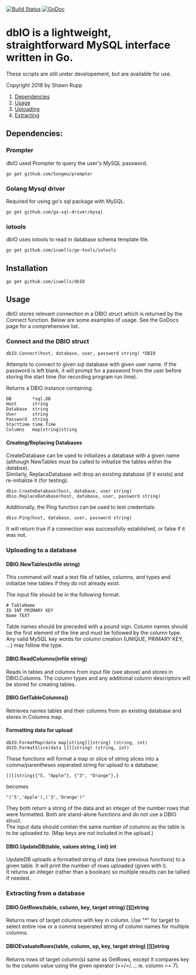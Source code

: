 [![Build Status](https://travis-ci.com/icwells/dbIO.svg?branch=master)](https://travis-ci.com/icwells/dbIO)
[![GoDoc](https://godoc.org/github.com/icwells/dbIO?status.svg)](https://godoc.org/github.com/icwells/dbIO)

# dbIO is a lightweight, straightforward MySQL interface written in Go.  
These scripts are still under developement, but are available for use.  

Copyright 2018 by Shawn Rupp

1. [Dependencies](#dependencies)  
2. [Usage](#usage)  
3. [Uploading](#uploading-to-a-database)  
4. [Extracting](#extracting-from-a-database)  

## Dependencies:  

### Prompter  
dbIO used Prompter to query the user's MySQL password.  

	go get github.com/Songmu/prompter  

### Golang Mysql driver
Required for using go's sql package with MySQL.  

	go get github.com/go-sql-driver/mysql  

### iotools
dbIO uses iotools to read in database schema template file.  

	go get github.com/icwells/go-tools/iotools  

## Installation  

	go get github.com/icwells/dbIO  

## Usage  
dbIO stores relevant connection in a DBIO struct which is returned by the Connect function. Below are some examples of usage. 
See the GoDocs page for a comprehensive list.  

### Connect and the DBIO struct  
	dbIO.Connect(host, database, user, password string) *DBIO  

Attempts to connect to given sql database with given user name. If the password is left blank, it will prompt for a password from 
the user before storing the start time (for recording program run time).  

Returns a DBIO instance containing:  
```
DB        *sql.DB  
Host	  string
Database  string  
User      string  
Password  string  
Starttime time.Time  
Columns   map[string]string  
```

#### Creating/Replacing Databases  
CreateDatabase can be used to initializes a database with a given name (although NewTables must be called to initialize the tables within the databse).  
Similarly, ReplaceDatabase will drop an existing database (if it exists) and re-initialize it (for testing).  
```
dbio.CreateDatabase(host, database, user string)  
dbio.ReplaceDatabase(host, database, user, password string)  
```

Additionally, the Ping function can be used to test credentials:  

	dbio.Ping(host, database, user, password string)  

It will return true if a connection was successfully established, or false if it was not.  

### Uploading to a database 

#### DBIO.NewTables(infile string)  
This command will read a text file of tables, columns, and types and initialize new tables if they do not already exist.  

The input file should be in the following format:  

	# TableName  
	ID INT PRIMARY KEY  
	Name TEXT 

Table names should be preceded with a pound sign. Column names should be the first element of the line and must be 
followed by the column type. Any valid MySQL key words for column creation (UNIQUE, PRIMARY KEY, ...) may follow the type.  

#### DBIO.ReadColumns(infile string)  
Reads in tables and columns from input file (see above) and stores in DBIO.Columns. The column types and 
any additional column descriptors will be stored for creating tables.  

#### DBIO.GetTableColumns()  
Retrieves names tables and their columns from an existing database and stores in Columns map.  

#### Formatting data for upload  
```
dbIO.FormatMap(data map[string][]string) (string, int)  
dbIO.FormatSlice(data [][]string) (string, int)  
```

These functions will format a map or slice of string slices into a comma/parentheses seperated string for upload to a database:  
```
[][]string{{"5, "Apple"}, {"3", "Orange"},}  
```
becomes 
```
"('5','Apple'),('3','Orange')"  
```
They both return a string of the data and an integer of the number rows that were formatted. Both are stand-alone functions and do not use a DBIO struct.  
The input data should contian the same number of columns as the table is to be uploaded to. (Map keys are not included in the upload.)  

#### DBIO.UpdateDB(table, values string, l int) int  

UpdateDB uploads a formatted string of data (see previous functions) to a given table. It will print the number of rows uploaded (given with l).  
It returns an integer (rather than a boolean) so multiple results can be tallied if needed.  

### Extracting from a database  

#### DBIO.GetRows(table, column, key, target string) [][]string  
Returns rows of target columns with key in column. Use "*" for target to select entire row or a comma seperated string of column names for multiple columns.  

#### DBIOEvaluateRows(table, column, op, key, target string) [][]string  
Returns rows of target column(s) same as GetRows, except it compares key to the column value using the given operator (>=/=/...; ie. column >= 7).  

